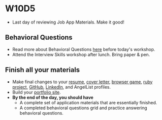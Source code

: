 # W10D5
* Last day of reviewing Job App Materials. Make it good!

## Behavioral Questions
* Read more about Behavioral Questions [here][31-questions] before today's workshop.
* Attend the Interview Skills workshop after lunch.  Bring paper & pen.    


## Finish all your materials
* Make final changes to your [resume][resume], [cover letter][cover-letter], [browser game][browser-game], [ruby project][code-intensive], [GitHub][github], [LinkedIn][linkedin], and AngelList profiles.
* Build your [portfolio site][portfolio].
* **By the end of the day, you should have**
  * A complete set of application materials that are essentially finished.
  * A completed behavioral questions grid and practice answering behavioral questions.  

[resume]: ../self-presentation/resume.md
[cover-letter]: ../self-presentation/cover_letter.md
[portfolio]: ../self-presentation/portfolio.md
[code-intensive]: ../self-presentation/code_intensive.md
[browser-game]: ../self-presentation/browser_game.md
[readme]: ../self-presentation/example_readmes.md
[personal-pitch]: ../self-presentation/personal-pitch.md
[what-software-engineers-do]: ../engineering-culture/software_engineer_work.md
[big-o]: ../interview-prep/big_o.md
[linkedin]: ../self-presentation/linkedin.md
[github]: ../self-presentation/github.md
[31-questions]: https://www.themuse.com/advice/30-behavioral-interview-questions-you-should-be-ready-to-answer
[STAR-statements]: http://www.rightattitudes.com/2008/07/15/star-technique-answer-interview-questions/
[portfolio]: ../self-presentation/portfolio.md
